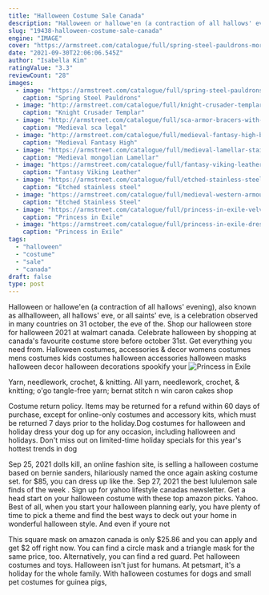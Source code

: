 ```yaml
---
title: "Halloween Costume Sale Canada"
description: "Halloween or hallowe'en (a contraction of all hallows' evening), also known as allhalloween, all hallows' eve, or all saints' eve, is a celebration observed in many countries on 31 october, the eve of the"
slug: "19438-halloween-costume-sale-canada"
engine: "IMAGE"
cover: "https://armstreet.com/catalogue/full/spring-steel-pauldrons-morning-star-shoulder-armor-5.jpg"
date: "2021-09-30T22:06:06.545Z"
author: "Isabella Kim"
ratingValue: "3.3"
reviewCount: "28"
images:
  - image: "https://armstreet.com/catalogue/full/spring-steel-pauldrons-morning-star-shoulder-armor-5.jpg"
    caption: "Spring Steel Pauldrons"
  - image: "http://armstreet.com/catalogue/full/knight-crusader-templar-medieval-tabard-with-cross-1.jpg"
    caption: "Knight Crusader Templar"
  - image: "http://armstreet.com/catalogue/full/sca-armor-bracers-with-elbow-etching-arm-armour-18.jpg"
    caption: "Medieval sca legal"
  - image: "http://armstreet.com/catalogue/full/medieval-fantasy-high-boots-forest-1.jpg"
    caption: "Medieval Fantasy High"
  - image: "https://armstreet.com/catalogue/full/medieval-lamellar-stainless-steel-armor-body-suit-5.jpg"
    caption: "Medieval mongolian Lamellar"
  - image: "https://armstreet.com/catalogue/full/fantasy-viking-leather-armor-olegg-the-mercenary-1.jpg"
    caption: "Fantasy Viking Leather"
  - image: "https://armstreet.com/catalogue/full/etched-stainless-steel-decorative-viking-sword-5.jpg"
    caption: "Etched stainless steel"
  - image: "https://armstreet.com/catalogue/full/medieval-western-armour-etched-sca-arms-paladin-1.jpg"
    caption: "Etched Stainless Steel"
  - image: "https://armstreet.com/catalogue/full/princess-in-exile-velvet-bodice-1.jpg"
    caption: "Princess in Exile"
  - image: "https://armstreet.com/catalogue/full/princess-in-exile-dress-3.jpg"
    caption: "Princess in Exile"
tags:
  - "halloween"
  - "costume"
  - "sale"
  - "canada"
draft: false
type: post
---
```


Halloween or hallowe'en (a contraction of all hallows' evening), also known as allhalloween, all hallows' eve, or all saints' eve, is a celebration observed in many countries on 31 october, the eve of the. Shop our halloween store for halloween 2021 at walmart canada. Celebrate halloween by shopping at canada's favourite costume store before october 31st. Get everything you need from. Halloween costumes, accessories & decor womens costumes mens costumes kids costumes halloween accessories halloween masks halloween decor halloween decorations spookify your
![Princess in Exile](https://armstreet.com/catalogue/full/princess-in-exile-dress-3.jpg "Princess in Exile")

Yarn, needlework, crochet, &amp; knitting. All yarn, needlework, crochet, &amp; knitting; o&#39;go tangle-free yarn; bernat stitch n win caron cakes shop
<!--inArticleAds-->

<!--galleryOne-->

Costume return policy. Items may be returned for a refund within 60 days of purchase, except for online-only costumes and accessory kits, which must be returned 7 days prior to the holiday.Dog costumes for halloween and holiday dress your dog up for any occasion, including halloween and holidays. Don't miss out on limited-time holiday specials for this year's hottest trends in dog
<!--inArticleAds-->

<!--galleryTwo-->

Sep 25, 2021 dolls kill, an online fashion site, is selling a halloween costume based on bernie sanders, hilariously named the once again asking costume set. for $85, you can dress up like the. Sep 27, 2021 the best lululemon sale finds of the week .  Sign up for yahoo lifestyle canadas newsletter. Get a head start on your halloween costume with these top amazon picks. Yahoo. Best of all, when you start your halloween planning early, you have plenty of time to pick a theme and find the best ways to deck out your home in wonderful halloween style. And even if youre not
<!--galleryThree-->

This square mask on amazon canada is only $25.86 and you can apply and get $2 off right now. You can find a circle mask and a triangle mask for the same price, too. Alternatively, you can find a red guard. Pet halloween costumes and toys. Halloween isn't just for humans. At petsmart, it's a holiday for the whole family. With halloween costumes for dogs and small pet costumes for guinea pigs,
